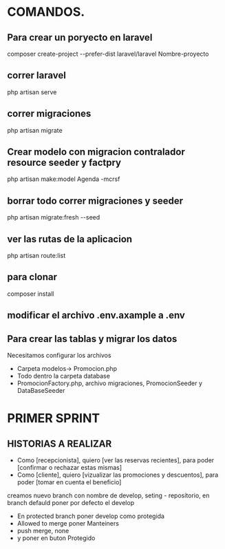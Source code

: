 
# COMANDOS.


## Para crear un poryecto en laravel
composer create-project --prefer-dist laravel/laravel Nombre-proyecto

## correr laravel
php artisan serve
## correr migraciones
php artisan migrate

## Crear modelo con migracion contralador resource seeder y factpry
php artisan make:model Agenda -mcrsf

## borrar todo correr migraciones y seeder
php artisan migrate:fresh --seed

## ver las rutas de la aplicacion
php artisan route:list 


## para clonar
composer install
## modificar el archivo .env.axample a .env



## Para crear las tablas y migrar los datos 
Necesitamos configurar los archivos
- Carpeta modelos-> Promocion.php
- Todo dentro la carpeta database
- PromocionFactory.php, archivo migraciones, PromocionSeeder y DataBaseSeeder

# PRIMER SPRINT 
## HISTORIAS A REALIZAR

- Como [recepcionista], quiero [ver las reservas recientes], para poder [confirmar o rechazar estas mismas]
- Como [cliente], quiero [vizualizar las promociones y descuentos], para poder [tomar en cuenta el beneficio]


creamos nuevo branch con nombre de develop, seting - repositorio, en branch defauld poner por defecto el develop
- En protected branch poner develop como protegida
- Allowed to merge poner Manteiners
- push merge, none
- y poner en buton Protegido